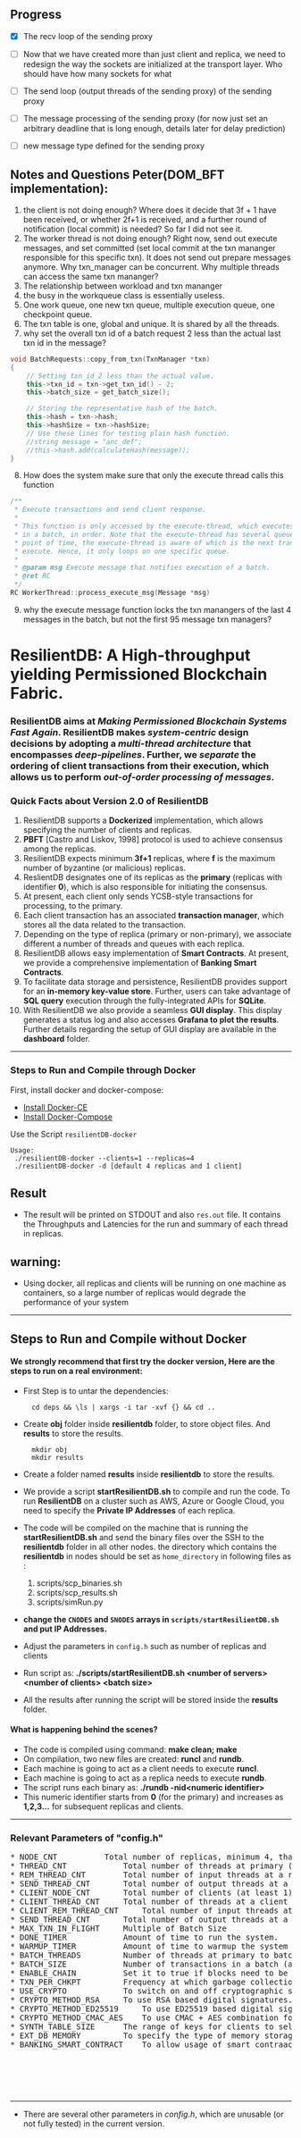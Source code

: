 ## Progress
- [x] The recv loop of the sending proxy
- [ ] Now that we have created more than just client and replica, we need to redesign the way the sockets are initialized at the transport layer. Who should have how many sockets for what
- [ ] The send loop (output threads of the sending proxy) of the sending proxy
- [ ] The message processing of the sending proxy (for now just set an arbitrary deadline that is long enough, details later for delay prediction)
- [ ] new message type defined for the sending proxy


## Notes and Questions Peter(DOM_BFT implementation):
1. the client is not doing enough? Where does it decide that 3f + 1 have been received, or whether 2f+1 is received, and a further round of notification (local commit) is needed? So far I did not see it.
2. The worker thread is not doing enough? Right now, send out execute messages, and set committed (set local commit at the txn mananger responsible for this specific txn). It does not send out prepare messages anymore. Why txn_manager can be concurrent. Why multiple threads can access the same txn mananger?
3. The relationship between workload and txn mananger
4. the busy in the workqueue class is essentially useless. 
5. One work queue, one new txn queue, multiple execution queue, one checkpoint queue. 
6. The txn table is one, global and unique. It is shared by all the threads. 
7. why set the overall txn id of a batch request 2 less than the actual last txn id in the message?
```c++
void BatchRequests::copy_from_txn(TxnManager *txn)
{
	// Setting txn_id 2 less than the actual value.
	this->txn_id = txn->get_txn_id() - 2;
	this->batch_size = get_batch_size();

	// Storing the representative hash of the batch.
	this->hash = txn->hash;
	this->hashSize = txn->hashSize;
	// Use these lines for testing plain hash function.
	//string message = "anc_def";
	//this->hash.add(calculateHash(message));
}
```
8. How does the system make sure that only the execute thread calls this function
```c++
/**
 * Execute transactions and send client response.
 *
 * This function is only accessed by the execute-thread, which executes the transactions
 * in a batch, in order. Note that the execute-thread has several queues, and at any
 * point of time, the execute-thread is aware of which is the next transaction to
 * execute. Hence, it only loops on one specific queue.
 *
 * @param msg Execute message that notifies execution of a batch.
 * @ret RC
 */
RC WorkerThread::process_execute_msg(Message *msg)
```
9. why the execute message function locks the txn manangers of the last 4 messages in the batch, but not the first 95 message txn managers?

# ResilientDB: A High-throughput yielding Permissioned Blockchain Fabric.

### ResilientDB aims at *Making Permissioned Blockchain Systems Fast Again*. ResilientDB makes *system-centric* design decisions by adopting a *multi-thread architecture* that encompasses *deep-pipelines*. Further, we *separate* the ordering of client transactions from their execution, which allows us to perform *out-of-order processing of messages*.

### Quick Facts about Version 2.0 of ResilientDB
1. ResilientDB supports a **Dockerized** implementation, which allows specifying the number of clients and replicas.
2. **PBFT** [Castro and Liskov, 1998] protocol is used to achieve consensus among the replicas.
3. ResilientDB expects minimum **3f+1** replicas, where **f** is the maximum number of byzantine (or malicious) replicas.
4. ReslientDB designates one of its replicas as the **primary** (replicas with identifier **0**), which is also responsible for initiating the consensus.
5. At present, each client only sends YCSB-style transactions for processing, to the primary.
6. Each client transaction has an associated **transaction manager**, which stores all the data related to the transaction.
7. Depending on the type of replica (primary or non-primary), we associate different a number of threads and queues with each replica.
8. ResilientDB allows easy implementation of **Smart Contracts**. At present, we provide a comprehensive implementation of **Banking Smart Contracts**.
9. To facilitate data storage and persistence, ResilientDB provides support for an **in-memory key-value store**. Further, users can take advantage of **SQL query** execution through the fully-integrated APIs for **SQLite**.
10. With ResilientDB we also provide a seamless **GUI display**. This display generates a status log and also accesses **Grafana to plot the results**. Further details regarding the setup of GUI display are available in the **dashboard** folder.

---

### Steps to Run and Compile through Docker
First, install docker and docker-compose:

- [Install Docker-CE](https://docs.docker.com/install/)
- [Install Docker-Compose](https://docs.docker.com/compose/install/)


Use the Script ``resilientDB-docker``

    Usage:
     ./resilientDB-docker --clients=1 --replicas=4
     ./resilientDB-docker -d [default 4 replicas and 1 client]

## Result
-   The result will be printed on STDOUT and also ``res.out`` file. It contains the Throughputs and Latencies for the run and summary of each thread in replicas.
## warning:
-   Using docker, all replicas and clients will be running on one machine as containers, so a large number of replicas would degrade the performance of your system

---

## Steps to Run and Compile without Docker <br/>

#### We strongly recommend that first try the docker version, Here are the steps to run on a real environment:

* First Step is to untar the dependencies:

        cd deps && \ls | xargs -i tar -xvf {} && cd ..
* Create **obj** folder inside **resilientdb** folder, to store object files. And **results** to store the results.

        mkdir obj
        mkdir results
* Create a folder named **results** inside **resilientdb** to store the results.
        
* We provide a script **startResilientDB.sh** to compile and run the code. To run **ResilientDB** on a cluster such as AWS, Azure or Google Cloud, you need to specify the **Private IP Addresses** of each replica. 
* The code will be compiled on the machine that is running the **startResilientDB.sh** and send the binary files over the SSH to the **resilientdb** folder in all other  nodes. the directory which contains the **resilientdb** in nodes should be set as ``home_directory`` in following files as :
    1. scripts/scp_binaries.sh
    2. scripts/scp_results.sh
    3. scripts/simRun.py
* **change the ``CNODES`` and ``SNODES`` arrays in ``scripts/startResilientDB.sh`` and put IP Addresses.**
* Adjust the parameters in ``config.h`` such as number of replicas and clients
* Run script as: **./scripts/startResilientDB.sh \<number of servers\> \<number of clients\> \<batch size\>**

* All the results after running the script will be stored inside the **results** folder.


#### What is happening behind the scenes?

* The code is compiled using command: **make clean; make**
* On compilation, two new files are created: **runcl** and **rundb**.
* Each machine is going to act as a client needs to execute **runcl**.
* Each machine is going to act as a replica needs to execute **rundb**. 
* The script runs each binary as: **./rundb -nid\<numeric identifier\>**
* This numeric identifier starts from **0** (for the primary) and increases as **1,2,3...** for subsequent replicas and clients.



---


### Relevant Parameters of "config.h"
<pre>
* NODE_CNT			Total number of replicas, minimum 4, that is, f=1.  
* THREAD_CNT			Total number of threads at primary (at least 5)
* REM_THREAD_CNT		Total number of input threads at a replica (set it to 3)
* SEND_THREAD_CNT		Total number of output threads at a replica (at least 1)
* CLIENT_NODE_CNT		Total number of clients (at least 1).  
* CLIENT_THREAD_CNT		Total number of threads at a client (at least 1)
* CLIENT_REM_THREAD_CNT		Total number of input threads at a client (set it to 1)
* SEND_THREAD_CNT		Total number of output threads at a client (set it to 1)
* MAX_TXN_IN_FLIGHT		Multiple of Batch Size
* DONE_TIMER			Amount of time to run the system.
* WARMUP_TIMER			Amount of time to warmup the system (No statistics collected).
* BATCH_THREADS			Number of threads at primary to batch client transactions.
* BATCH_SIZE			Number of transactions in a batch (at least 10)
* ENABLE_CHAIN			Set it to true if blocks need to be stored in a ledger.
* TXN_PER_CHKPT			Frequency at which garbage collection is done.
* USE_CRYPTO			To switch on and off cryptographic signing of messages.
* CRYPTO_METHOD_RSA		To use RSA based digital signatures.
* CRYPTO_METHOD_ED25519		To use ED25519 based digital signatures.
* CRYPTO_METHOD_CMAC_AES	To use CMAC + AES combination for authentication.
* SYNTH_TABLE_SIZE		The range of keys for clients to select.
* EXT_DB MEMORY			To specify the type of memory storage (in-memory of SQLite)..
* BANKING_SMART_CONTRACT	To allow usage of smart contraacts instead of YCSB bechmarks.



</pre>

<br/>

---

* There are several other parameters in *config.h*, which are unusable (or not fully tested) in the current version.


